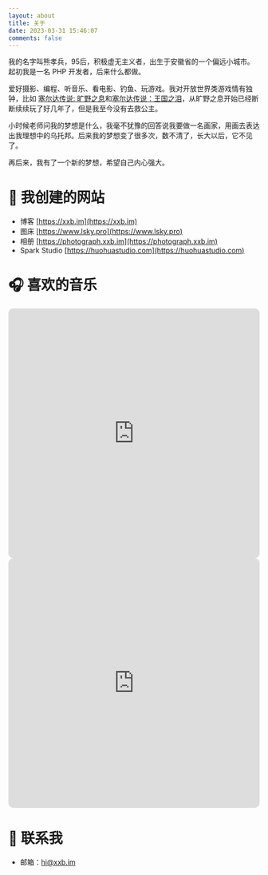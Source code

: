 ```yaml
---
layout: about
title: 关于
date: 2023-03-31 15:46:07
comments: false
---
```


我的名字叫熊孝兵，95后，积极虚无主义者，出生于安徽省的一个偏远小城市。起初我是一名 PHP 开发者，后来什么都做。

爱好摄影、编程、听音乐、看电影、钓鱼、玩游戏。我对开放世界类游戏情有独钟，比如 [塞尔达传说: 旷野之息](https://en.wikipedia.org/wiki/The_Legend_of_Zelda:_Breath_of_the_Wild)和[塞尔达传说：王国之泪](https://en.wikipedia.org/wiki/The_Legend_of_Zelda:_Tears_of_the_Kingdom)，从旷野之息开始已经断断续续玩了好几年了，但是我至今没有去救公主。

小时候老师问我的梦想是什么，我毫不犹豫的回答说我要做一名画家，用画去表达出我理想中的乌托邦。后来我的梦想变了很多次，数不清了，长大以后，它不见了。

再后来，我有了一个新的梦想，希望自己内心强大。

# 🔗 我创建的网站
- 博客 [https://xxb.im](https://xxb.im)
- 图床 [https://www.lsky.pro](https://www.lsky.pro)
- 相册 [https://photograph.xxb.im](https://photograph.xxb.im)
- Spark Studio [https://huohuastudio.com](https://huohuastudio.com)

# 🎧 喜欢的音乐
<iframe allow="autoplay *; encrypted-media *; fullscreen *; clipboard-write" frameborder="0" height="500" style="width:100%;overflow:hidden;border-radius:10px;" sandbox="allow-forms allow-popups allow-same-origin allow-scripts allow-storage-access-by-user-activation allow-top-navigation-by-user-activation" src="https://embed.music.apple.com/cn/playlist/pl.u-BNA6YjJT1g5Bgm5"></iframe>
<iframe allow="autoplay *; encrypted-media *; fullscreen *; clipboard-write" frameborder="0" height="500" style="width:100%;overflow:hidden;border-radius:10px;" sandbox="allow-forms allow-popups allow-same-origin allow-scripts allow-storage-access-by-user-activation allow-top-navigation-by-user-activation" src="https://embed.music.apple.com/cn/playlist/pl.u-BNA6Ya6s1g5Bgm5"></iframe>

# 📧 联系我
- 邮箱：<a href="mailto:hi@xxb.im">hi@xxb.im</a></li>
